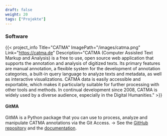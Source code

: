 ```yaml
---
draft: false
weight: 20
tags: ["Projekte"]
---
```


### Software
{{< project_info
    Title="CATMA"
    ImagePath="/images/catma.png"
    Link="https://catma.de"
    Description="CATMA (Computer Assisted Text Markup and Analysis) is a free to use, open source web application that supports the annotation and analysis of digitized texts. Its primary features are manual annotation, a flexible system for the development of annotation categories, a built-in query language to analyze texts and metadata, as well as interactive visualizations. CATMA data is easily accessible and exportable, which makes it particularly suitable for further processing with other tools and methods.  In continual development since 2008, CATMA is widely used by a diverse audience, especially in the Digital Humanities." >}}

#### GitMA
GitMA is a Python package that you can use to process, analyze and manipulate CATMA annotations via the Git Access.
&rarr; See the [GitHub repository](https://github.com/forTEXT/gitma) and the [documentation](https://gitma.readthedocs.io/en/latest/index.html).

</br></br>